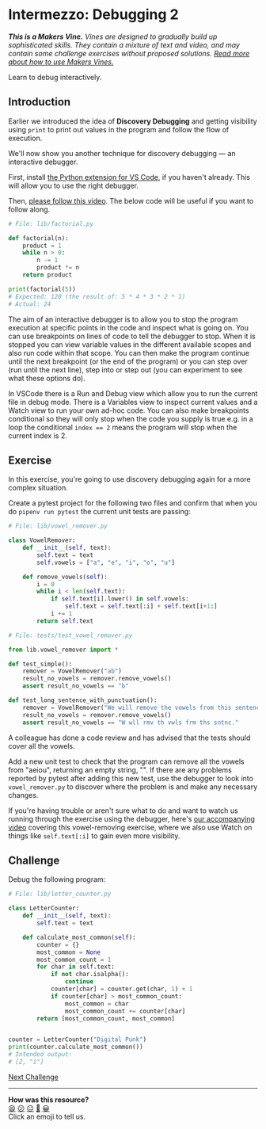 # Intermezzo: Debugging 2

_**This is a Makers Vine.** Vines are designed to gradually build up
sophisticated skills. They contain a mixture of text and video, and may contain
some challenge exercises without proposed solutions. [Read more about how to use
Makers
Vines.](https://github.com/makersacademy/course/blob/main/labels/vines.md)_

Learn to debug interactively.

## Introduction

Earlier we introduced the idea of **Discovery Debugging** and getting visibility
using `print` to print out values in the program and follow the flow of
execution.

We'll now show you another technique for discovery debugging — an interactive
debugger.

First, install [the Python extension for VS
Code](https://marketplace.visualstudio.com/items?itemName=ms-python.python), if
you haven't already. This will allow you to use the right debugger.

Then, [please follow this video](https://youtu.be/ncadn-fgeHc).
The below code will be useful if you want to follow along.

```python
# File: lib/factorial.py

def factorial(n):
    product = 1
    while n > 0:
        n -= 1
        product *= n
    return product

print(factorial(5))
# Expected: 120 (the result of: 5 * 4 * 3 * 2 * 1)
# Actual: 24
```

The aim of an
interactive debugger is to allow you to stop the program execution at specific
points in the code and inspect what is going on. You can use breakpoints on lines
of code to tell the debugger to stop. When it is stopped you can view variable
values in the different available scopes and also run code within that scope.
You can then make the program continue until the next breakpoint (or the end of
the program) or you can step over (run until the next line), step into or step out
(you can experiment to see what these options do).

In VSCode there is a Run and Debug view which allow you to run the current file in
debug mode. There is a Variables view to inspect current values and a Watch view
to run your own ad-hoc code. You can also make breakpoints conditional so they
will only stop when the code you supply is true e.g. in a loop the conditional
`index == 2` means the program will stop when the current index is 2.


## Exercise

In this exercise, you're going to use discovery debugging again for a more
complex situation.

Create a pytest project for the following two files and confirm that when you do
`pipenv run pytest` the current unit tests are passing:

```python
# File: lib/vowel_remover.py

class VowelRemover:
    def __init__(self, text):
        self.text = text
        self.vowels = ["a", "e", "i", "o", "u"]

    def remove_vowels(self):
        i = 0
        while i < len(self.text):
            if self.text[i].lower() in self.vowels:
                self.text = self.text[:i] + self.text[i+1:]
            i += 1
        return self.text

```

```python
# File: tests/test_vowel_remover.py

from lib.vowel_remover import *

def test_simple():
    remover = VowelRemover("ab")
    result_no_vowels = remover.remove_vowels()
    assert result_no_vowels == "b"

def test_long_sentence_with_punctuation():
    remover = VowelRemover("We will remove the vowels from this sentence.")
    result_no_vowels = remover.remove_vowels()
    assert result_no_vowels == "W wll rmv th vwls frm ths sntnc."
```

A colleague has done a code review and has advised that the tests should cover
all the vowels.

Add a new unit test to check that the program can remove all the vowels from
"aeiou", returning an empty string, "". If there are any problems reported by
pytest after adding this new test, use the debugger to look into
`vowel_remover.py` to discover where the problem is and make any necessary
changes.

If you're having trouble or aren't sure what to do and want to watch us running
through the exercise using the debugger, here's [our accompanying
video](https://youtu.be/HuLBrTnRAKs) covering this vowel-removing exercise,
where we also use Watch on things like `self.text[:i]` to gain even more
visibility.

## Challenge

Debug the following program:

```python
# File: lib/letter_counter.py

class LetterCounter:
    def __init__(self, text):
        self.text = text

    def calculate_most_common(self):
        counter = {}
        most_common = None
        most_common_count = 1
        for char in self.text:
            if not char.isalpha():
                continue
            counter[char] = counter.get(char, 1) + 1
            if counter[char] > most_common_count:
                most_common = char
                most_common_count += counter[char]
        return [most_common_count, most_common]


counter = LetterCounter("Digital Punk")
print(counter.calculate_most_common())
# Intended output:
# [2, "i"]
```


[Next Challenge](08_test_drive_a_class_system.md)

<!-- BEGIN GENERATED SECTION DO NOT EDIT -->

---

**How was this resource?**  
[😫](https://airtable.com/shrUJ3t7KLMqVRFKR?prefill_Repository=makersacademy%2Fgolden-square-in-python&prefill_File=challenges%2F07_intermezzo_debugging_2.md&prefill_Sentiment=😫) [😕](https://airtable.com/shrUJ3t7KLMqVRFKR?prefill_Repository=makersacademy%2Fgolden-square-in-python&prefill_File=challenges%2F07_intermezzo_debugging_2.md&prefill_Sentiment=😕) [😐](https://airtable.com/shrUJ3t7KLMqVRFKR?prefill_Repository=makersacademy%2Fgolden-square-in-python&prefill_File=challenges%2F07_intermezzo_debugging_2.md&prefill_Sentiment=😐) [🙂](https://airtable.com/shrUJ3t7KLMqVRFKR?prefill_Repository=makersacademy%2Fgolden-square-in-python&prefill_File=challenges%2F07_intermezzo_debugging_2.md&prefill_Sentiment=🙂) [😀](https://airtable.com/shrUJ3t7KLMqVRFKR?prefill_Repository=makersacademy%2Fgolden-square-in-python&prefill_File=challenges%2F07_intermezzo_debugging_2.md&prefill_Sentiment=😀)  
Click an emoji to tell us.

<!-- END GENERATED SECTION DO NOT EDIT -->
